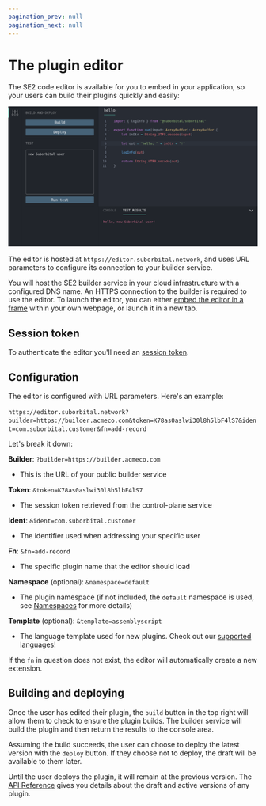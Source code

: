 ```yaml
---
pagination_prev: null
pagination_next: null
---
```


# The plugin editor

The SE2 code editor is available for you to embed in your application, so your users can build their plugins quickly and easily:

![SE2 editor containing a 'Hello' plugin](../../assets/editor-screen.png)

The editor is hosted at `https://editor.suborbital.network`, and uses URL parameters to configure its connection to your builder service.

You will host the SE2 builder service in your cloud infrastructure with a configured DNS name. An HTTPS connection to the builder is required to use the editor.
To launch the editor, you can either [embed the editor in a frame](https://developer.mozilla.org/en-US/docs/Web/HTML/Element/iframe) within your own webpage, or launch it in a new tab.

## Session token

To authenticate the editor you'll need an [session token](../../quickstart#obtain-a-session-token).

## Configuration

The editor is configured with URL parameters. Here's an example:

`https://editor.suborbital.network?builder=https://builder.acmeco.com&token=K78as0aslwi30l8h5lbF4lS7&ident=com.suborbital.customer&fn=add-record`

Let's break it down:

**Builder**: `?builder=https://builder.acmeco.com`

* This is the URL of your public builder service

**Token**: `&token=K78as0aslwi30l8h5lbF4lS7`

* The session token retrieved from the control-plane service

**Ident**: `&ident=com.suborbital.customer`

* The identifier used when addressing your specific user

**Fn**: `&fn=add-record`

* The specific plugin name that the editor should load

**Namespace** (optional): `&namespace=default`

* The plugin namespace (if not included, the `default` namespace is used, see [Namespaces](docs/se2/customizing-plugins/namespaces.md) for more details)

**Template** (optional): `&template=assemblyscript`

* The language template used for new plugins. Check out our [supported languages](../../reference/language-support.md)!

If the `fn` in question does not exist, the editor will automatically create a new extension.

## Building and deploying

Once the user has edited their plugin, the `build` button in the top right will allow them to check to ensure the plugin builds. The builder service will build the plugin and then return the results to the console area.

Assuming the build succeeds, the user can choose to deploy the latest version with the `deploy` button. If they choose not to deploy, the draft will be available to them later.

Until the user deploys the plugin, it will remain at the previous version. The [API Reference](https://reference.suborbital.dev/) gives you details about the draft and active versions of any plugin.
